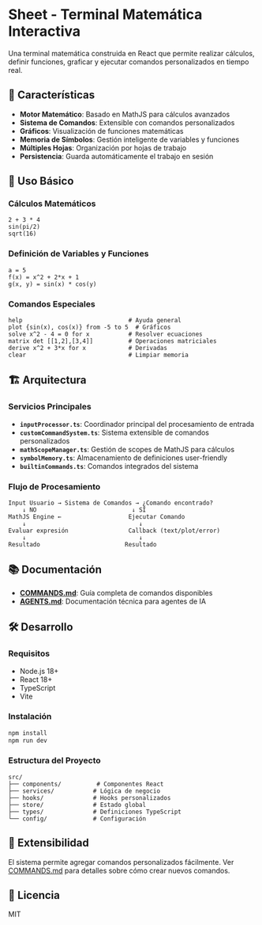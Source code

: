 # Sheet - Terminal Matemática Interactiva

Una terminal matemática construida en React que permite realizar cálculos, definir funciones, graficar y ejecutar comandos personalizados en tiempo real.

## 🚀 Características

- **Motor Matemático**: Basado en MathJS para cálculos avanzados
- **Sistema de Comandos**: Extensible con comandos personalizados
- **Gráficos**: Visualización de funciones matemáticas
- **Memoria de Símbolos**: Gestión inteligente de variables y funciones
- **Múltiples Hojas**: Organización por hojas de trabajo
- **Persistencia**: Guarda automáticamente el trabajo en sesión

## 🎯 Uso Básico

### Cálculos Matemáticos

```
2 + 3 * 4
sin(pi/2)
sqrt(16)
```

### Definición de Variables y Funciones

```
a = 5
f(x) = x^2 + 2*x + 1
g(x, y) = sin(x) * cos(y)
```

### Comandos Especiales

```
help                              # Ayuda general
plot {sin(x), cos(x)} from -5 to 5  # Gráficos
solve x^2 - 4 = 0 for x           # Resolver ecuaciones
matrix det [[1,2],[3,4]]          # Operaciones matriciales
derive x^2 + 3*x for x            # Derivadas
clear                             # Limpiar memoria
```

## 🏗️ Arquitectura

### Servicios Principales

- **`inputProcessor.ts`**: Coordinador principal del procesamiento de entrada
- **`customCommandSystem.ts`**: Sistema extensible de comandos personalizados
- **`mathScopeManager.ts`**: Gestión de scopes de MathJS para cálculos
- **`symbolMemory.ts`**: Almacenamiento de definiciones user-friendly
- **`builtinCommands.ts`**: Comandos integrados del sistema

### Flujo de Procesamiento

```
Input Usuario → Sistema de Comandos → ¿Comando encontrado?
    ↓ NO                           ↓ SÍ
MathJS Engine ←                   Ejecutar Comando
    ↓                                ↓
Evaluar expresión                 Callback (text/plot/error)
    ↓                                ↓
Resultado                        Resultado
```

## 📚 Documentación

- **[COMMANDS.md](./COMMANDS.md)**: Guía completa de comandos disponibles
- **[AGENTS.md](./AGENTS.md)**: Documentación técnica para agentes de IA

## 🛠️ Desarrollo

### Requisitos

- Node.js 18+
- React 18+
- TypeScript
- Vite

### Instalación

```bash
npm install
npm run dev
```

### Estructura del Proyecto

```
src/
├── components/          # Componentes React
├── services/           # Lógica de negocio
├── hooks/              # Hooks personalizados
├── store/              # Estado global
├── types/              # Definiciones TypeScript
└── config/             # Configuración
```

## 🔧 Extensibilidad

El sistema permite agregar comandos personalizados fácilmente. Ver [COMMANDS.md](./COMMANDS.md) para detalles sobre cómo crear nuevos comandos.

## 📄 Licencia

MIT
